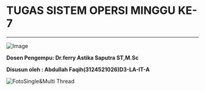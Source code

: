 # TUGAS SISTEM OPERSI  MINGGU KE-7

---

![Image](https://github.com/user-attachments/assets/8a53bec9-2a18-4d15-8889-2bd3ce1d9467)

<b>Dosen Pengempu:
Dr.ferry Astika Saputra ST,M.Sc

Disusun oleh :
Abdullah Faqih(3124521026)D3-LA-IT-A</b>

![FotoSingle&Multi Thread](https://github.com/excotide/SisOp-25/blob/main/tugas7/thread.png)
